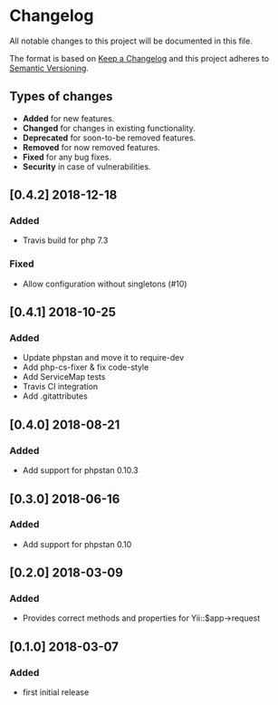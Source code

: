 # Changelog
All notable changes to this project will be documented in this file.

The format is based on [Keep a Changelog](http://keepachangelog.com/en/1.0.0/)
and this project adheres to [Semantic Versioning](http://semver.org/spec/v2.0.0.html).

## Types of changes
 * **Added** for new features.
 * **Changed** for changes in existing functionality.
 * **Deprecated** for soon-to-be removed features.
 * **Removed** for now removed features.
 * **Fixed** for any bug fixes.
 * **Security** in case of vulnerabilities.
 
## [0.4.2] 2018-12-18
### Added
 * Travis build for php 7.3

### Fixed
 * Allow configuration without singletons (#10)

## [0.4.1] 2018-10-25
### Added
 * Update phpstan and move it to require-dev
 * Add php-cs-fixer & fix code-style
 * Add ServiceMap tests
 * Travis CI integration
 * Add .gitattributes
 
## [0.4.0] 2018-08-21
### Added
 * Add support for phpstan 0.10.3
 
## [0.3.0] 2018-06-16
### Added
 * Add support for phpstan 0.10
 
## [0.2.0] 2018-03-09
### Added
 * Provides correct methods and properties for Yii::$app->request
 
## [0.1.0] 2018-03-07
### Added
 * first initial release
